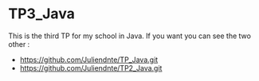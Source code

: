 # TP3_Java
This is the third TP for my school in Java. If you want you can see the two other :
- https://github.com/Juliendnte/TP_Java.git
- https://github.com/Juliendnte/TP2_Java.git
